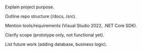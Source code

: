 Explain project purpose.

Outline repo structure (/docs, /src).

Mention tools/requirements (Visual Studio 2022, .NET Core SDK).

Clarify scope (prototype only, not functional yet).

List future work (adding database, business logic).
